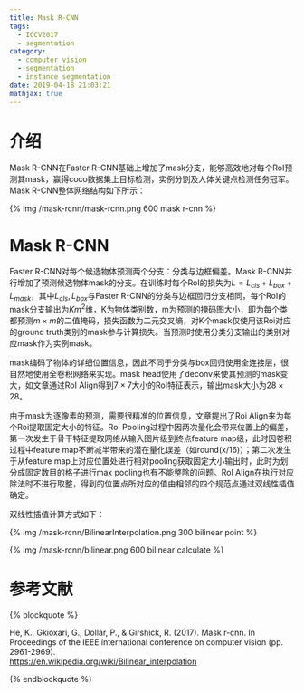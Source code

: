 ```yaml
---
title: Mask R-CNN
tags:
  - ICCV2017
  - segmentation
category:
  - computer vision
  - segmentation
  - instance segmentation
date: 2019-04-18 21:03:21
mathjax: true
---
```


# 介绍

Mask R-CNN在Faster R-CNN基础上增加了mask分支，能够高效地对每个RoI预测其mask，赢得coco数据集上目标检测，实例分割及人体关键点检测任务冠军。Mask R-CNN整体网络结构如下所示：

{% img /mask-rcnn/mask-rcnn.png 600 mask r-cnn %}

# Mask R-CNN

Faster R-CNN对每个候选物体预测两个分支：分类与边框偏差。Mask R-CNN并行增加了预测候选物体mask的分支。在训练时每个RoI的损失为$L = L_{cls} + L_{box} + L_{mask}$，其中$L_{cls},L_{box}$与Faster R-CNN的分类与边框回归分支相同，每个RoI的mask分支输出为$Km^2$维，K为物体类别数，m为预测的掩码图大小，即为每个类都预测$m \times m$的二值掩码，损失函数为二元交叉熵，对K个mask仅使用该Roi对应的ground truth类别的mask参与计算损失。当预测时使用分类分支输出的类别对应mask作为实例mask。

mask编码了物体的详细位置信息，因此不同于分类与box回归使用全连接层，很自然地使用全卷积网络来实现。mask head使用了deconv来使其预测的mask变大，如文章通过RoI Align得到$7 \times 7$大小的RoI特征表示，输出mask大小为$28 \times 28$。

由于mask为逐像素的预测，需要很精准的位置信息，文章提出了Roi Align来为每个Roi提取固定大小的特征。RoI Pooling过程中因两次量化会带来位置上的偏差，第一次发生于骨干特征提取网络从输入图片级到终点feature map级，此时因卷积过程中feature map不断减半带来的潜在量化误差（如round(x/16)）；第二次发生于从feature map上对应位置处进行相对pooling获取固定大小输出时，此时为划分成固定数目的格子进行max pooling也有不能整除的问题。RoI Align在执行对应除法时不进行取整，得到的位置点所对应的值由相邻的四个规范点通过双线性插值确定。

双线性插值计算方式如下：

{% img /mask-rcnn/BilinearInterpolation.png 300 bilinear point %}

{% img /mask-rcnn/bilinear.png 600 bilinear calculate %}

# 参考文献

{% blockquote %}

He, K., Gkioxari, G., Dollár, P., & Girshick, R. (2017). Mask r-cnn. In Proceedings of the IEEE international conference on computer vision (pp. 2961-2969).
<br/>
https://en.wikipedia.org/wiki/Bilinear_interpolation

{% endblockquote %}
